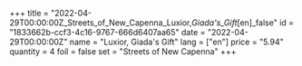 +++
title = "2022-04-29T00:00:00Z_Streets_of_New_Capenna_Luxior,_Giada's_Gift_[en]_false"
id = "1833662b-ccf3-4c16-9767-666d6407aa65"
date = "2022-04-29T00:00:00Z"
name = "Luxior, Giada's Gift"
lang = ["en"]
price = "5.94"
quantity = 4
foil = false
set = "Streets of New Capenna"
+++
